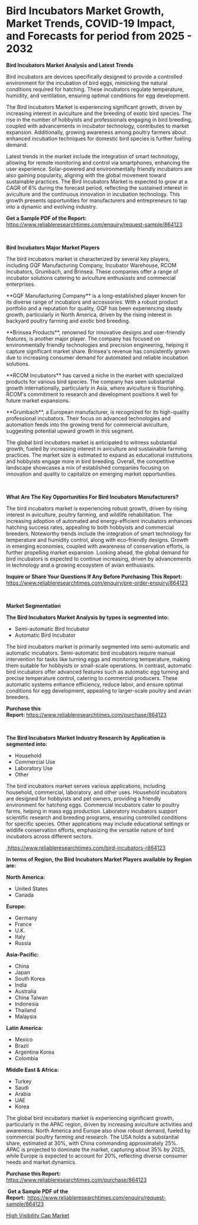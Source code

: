 <p><h1>Bird Incubators Market Growth, Market Trends, COVID-19 Impact, and Forecasts for period from 2025 - 2032</h1></p><p><strong>Bird Incubators Market Analysis and Latest Trends</strong></p>
<p><p>Bird incubators are devices specifically designed to provide a controlled environment for the incubation of bird eggs, mimicking the natural conditions required for hatching. These incubators regulate temperature, humidity, and ventilation, ensuring optimal conditions for egg development. </p><p>The Bird Incubators Market is experiencing significant growth, driven by increasing interest in aviculture and the breeding of exotic bird species. The rise in the number of hobbyists and professionals engaging in bird breeding, coupled with advancements in incubator technology, contributes to market expansion. Additionally, growing awareness among poultry farmers about enhanced incubation techniques for domestic bird species is further fueling demand.</p><p>Latest trends in the market include the integration of smart technology, allowing for remote monitoring and control via smartphones, enhancing the user experience. Solar-powered and environmentally friendly incubators are also gaining popularity, aligning with the global movement toward sustainable practices. The Bird Incubators Market is expected to grow at a CAGR of 6% during the forecast period, reflecting the sustained interest in aviculture and the continuous innovation in incubation technology. This growth presents opportunities for manufacturers and entrepreneurs to tap into a dynamic and evolving industry.</p></p>
<p><strong>Get a Sample PDF of the Report:&nbsp;</strong> <a href="https://www.reliableresearchtimes.com/enquiry/request-sample/864123?utm_campaign=2230&utm_medium=2&utm_source=Github&utm_content=ia&utm_term=05042025&utm_id=bird-incubators">https://www.reliableresearchtimes.com/enquiry/request-sample/864123</a></p>
<p>&nbsp;</p>
<p><strong>Bird Incubators Major Market Players</strong></p>
<p><p>The bird incubators market is characterized by several key players, including GQF Manufacturing Company, Incubator Warehouse, RCOM Incubators, Grumbach, and Brinsea. These companies offer a range of incubator solutions catering to aviculture enthusiasts and commercial enterprises.</p><p>**GQF Manufacturing Company** is a long-established player known for its diverse range of incubators and accessories. With a robust product portfolio and a reputation for quality, GQF has been experiencing steady growth, particularly in North America, driven by the rising interest in backyard poultry farming and exotic bird breeding.</p><p>**Brinsea Products**, renowned for innovative designs and user-friendly features, is another major player. The company has focused on environmentally friendly technologies and precision engineering, helping it capture significant market share. Brinsea's revenue has consistently grown due to increasing consumer demand for automated and reliable incubation solutions.</p><p>**RCOM Incubators** has carved a niche in the market with specialized products for various bird species. The company has seen substantial growth internationally, particularly in Asia, where aviculture is flourishing. RCOM's commitment to research and development positions it well for future market expansions.</p><p>**Grumbach**, a European manufacturer, is recognized for its high-quality professional incubators. Their focus on advanced technologies and automation feeds into the growing trend for commercial aviculture, suggesting potential upward growth in this segment.</p><p>The global bird incubators market is anticipated to witness substantial growth, fueled by increasing interest in aviculture and sustainable farming practices. The market size is estimated to expand as educational institutions and hobbyists engage more in bird breeding. Overall, the competitive landscape showcases a mix of established companies focusing on innovation and quality to capitalize on emerging market opportunities.</p></p>
<p>&nbsp;</p>
<p><strong>What Are The Key Opportunities For Bird Incubators Manufacturers?</strong></p>
<p><p>The bird incubators market is experiencing robust growth, driven by rising interest in aviculture, poultry farming, and wildlife rehabilitation. The increasing adoption of automated and energy-efficient incubators enhances hatching success rates, appealing to both hobbyists and commercial breeders. Noteworthy trends include the integration of smart technology for temperature and humidity control, along with eco-friendly designs. Growth in emerging economies, coupled with awareness of conservation efforts, is further propelling market expansion. Looking ahead, the global demand for bird incubators is expected to continue increasing, driven by advancements in technology and a growing ecosystem of avian enthusiasts.</p></p>
<p><strong>Inquire or Share Your Questions If Any Before Purchasing This Report:</strong> <a href="https://www.reliableresearchtimes.com/enquiry/pre-order-enquiry/864123?utm_campaign=2230&utm_medium=2&utm_source=Github&utm_content=ia&utm_term=05042025&utm_id=bird-incubators">https://www.reliableresearchtimes.com/enquiry/pre-order-enquiry/864123</a></p>
<p>&nbsp;</p>
<p><strong>Market Segmentation</strong></p>
<p><strong>The Bird Incubators Market Analysis by types is segmented into:</strong></p>
<p><ul><li>Semi-automatic Bird Incubator</li><li>Automatic Bird Incubator</li></ul></p>
<p><p>The bird incubators market is primarily segmented into semi-automatic and automatic incubators. Semi-automatic bird incubators require manual intervention for tasks like turning eggs and monitoring temperature, making them suitable for hobbyists or small-scale operations. In contrast, automatic bird incubators offer advanced features such as automatic egg turning and precise temperature control, catering to commercial producers. These automatic systems enhance efficiency, reduce labor, and ensure optimal conditions for egg development, appealing to larger-scale poultry and avian breeders.</p></p>
<p><strong>Purchase this Report:&nbsp;</strong><a href="https://www.reliableresearchtimes.com/purchase/864123?utm_campaign=2230&utm_medium=2&utm_source=Github&utm_content=ia&utm_term=05042025&utm_id=bird-incubators">https://www.reliableresearchtimes.com/purchase/864123</a></p>
<p>&nbsp;</p>
<p><strong>The Bird Incubators Market Industry Research by Application is segmented into:</strong></p>
<p><ul><li>Household</li><li>Commercial Use</li><li>Laboratory Use</li><li>Other</li></ul></p>
<p><p>The bird incubators market serves various applications, including household, commercial, laboratory, and other uses. Household incubators are designed for hobbyists and pet owners, providing a friendly environment for hatching eggs. Commercial incubators cater to poultry farms, helping in mass egg production. Laboratory incubators support scientific research and breeding programs, ensuring controlled conditions for specific species. Other applications may include educational settings or wildlife conservation efforts, emphasizing the versatile nature of bird incubators across different sectors.</p></p>
<p><a href="https://www.reliableresearchtimes.com/bird-incubators-r864123?utm_campaign=2230&utm_medium=2&utm_source=Github&utm_content=ia&utm_term=05042025&utm_id=bird-incubators">&nbsp;https://www.reliableresearchtimes.com/bird-incubators-r864123</a></p>
<p><strong>In terms of Region, the Bird Incubators Market Players available by Region are:</strong></p>
<p>
    <p> <strong> North America: </strong>
        <ul>
            <li>United States</li>
            <li>Canada</li>
        </ul>
        </p> 
    <p> <strong> Europe: </strong>
        <ul>
            <li>Germany</li>
            <li>France</li>
            <li>U.K.</li>
            <li>Italy</li>
            <li>Russia</li>
        </ul>
        </p> 
    <p> <strong> Asia-Pacific: </strong>
        <ul>
            <li>China</li>
            <li>Japan</li>
            <li>South Korea</li>
            <li>India</li>
            <li>Australia</li>
            <li>China Taiwan</li>
            <li>Indonesia</li>
            <li>Thailand</li>
            <li>Malaysia</li>
        </ul>
        </p> 
    <p> <strong> Latin America: </strong>
        <ul>
            <li>Mexico</li>
            <li>Brazil</li>
            <li>Argentina Korea</li>
            <li>Colombia</li>
        </ul>
        </p> 
    <p> <strong> Middle East & Africa: </strong>
        <ul>
            <li>Turkey</li>
            <li>Saudi</li>
            <li>Arabia</li>
            <li>UAE</li>
            <li>Korea</li>
        </ul>
    </p>
    </p>
<p><p>The global bird incubators market is experiencing significant growth, particularly in the APAC region, driven by increasing aviculture activities and awareness. North America and Europe also show robust demand, fueled by commercial poultry farming and research. The USA holds a substantial share, estimated at 30%, with China commanding approximately 25%. APAC is projected to dominate the market, capturing about 35% by 2025, while Europe is expected to account for 20%, reflecting diverse consumer needs and market dynamics.</p></p>
<p><strong>Purchase this Report: </strong><a href="https://www.reliableresearchtimes.com/purchase/864123?utm_campaign=2230&utm_medium=2&utm_source=Github&utm_content=ia&utm_term=05042025&utm_id=bird-incubators">https://www.reliableresearchtimes.com/purchase/864123</a></p>
<p>&nbsp;<strong>Get a Sample PDF of the Report:&nbsp;&nbsp;</strong><a href="https://www.reliableresearchtimes.com/enquiry/request-sample/864123?utm_campaign=2230&utm_medium=2&utm_source=Github&utm_content=ia&utm_term=05042025&utm_id=bird-incubators">https://www.reliableresearchtimes.com/enquiry/request-sample/864123</a></p>
<p><strong></strong></p>
<p><p><a href="https://github.com/petbigbeepjn/Market-Research-Report-List-2/blob/main/high-visibility-cap-market.md?utm_campaign=2230&utm_medium=2&utm_source=Github&utm_content=ia&utm_term=05042025&utm_id=bird-incubators">High Visibility Cap Market</a></p></p>